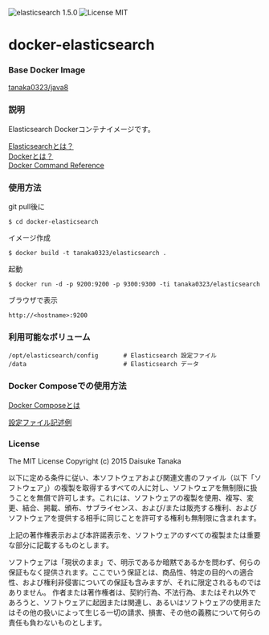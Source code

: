 ![elasticsearch 1.5.0](https://img.shields.io/badge/elasticsearch-1.5.0-brightgreen.svg) ![License MIT](https://img.shields.io/badge/license-MIT-blue.svg)

# docker-elasticsearch

### Base Docker Image

[tanaka0323/java8](https://bitbucket.org/tanaka0323/docker-java8)

### 説明

Elasticsearch Dockerコンテナイメージです。

[Elasticsearchとは？](https://www.elastic.co/products/elasticsearch)  
[Dockerとは？](https://docs.docker.com/)  
[Docker Command Reference](https://docs.docker.com/reference/commandline/cli/)

### 使用方法

git pull後に

    $ cd docker-elasticsearch

イメージ作成

    $ docker build -t tanaka0323/elasticsearch .

起動

    $ docker run -d -p 9200:9200 -p 9300:9300 -ti tanaka0323/elasticsearch

ブラウザで表示

    http://<hostname>:9200

### 利用可能なボリューム

    /opt/elasticsearch/config       # Elasticsearch 設定ファイル
    /data                           # Elasticsearch データ

### Docker Composeでの使用方法

[Docker Composeとは](https://docs.docker.com/compose/)  

[設定ファイル記述例](https://bitbucket.org/tanaka0323/compose-examples)

### License

The MIT License
Copyright (c) 2015 Daisuke Tanaka

以下に定める条件に従い、本ソフトウェアおよび関連文書のファイル（以下「ソフトウェア」）の複製を取得するすべての人に対し、ソフトウェアを無制限に扱うことを無償で許可します。これには、ソフトウェアの複製を使用、複写、変更、結合、掲載、頒布、サブライセンス、および/または販売する権利、およびソフトウェアを提供する相手に同じことを許可する権利も無制限に含まれます。

上記の著作権表示および本許諾表示を、ソフトウェアのすべての複製または重要な部分に記載するものとします。

ソフトウェアは「現状のまま」で、明示であるか暗黙であるかを問わず、何らの保証もなく提供されます。ここでいう保証とは、商品性、特定の目的への適合性、および権利非侵害についての保証も含みますが、それに限定されるものではありません。 作者または著作権者は、契約行為、不法行為、またはそれ以外であろうと、ソフトウェアに起因または関連し、あるいはソフトウェアの使用またはその他の扱いによって生じる一切の請求、損害、その他の義務について何らの責任も負わないものとします。